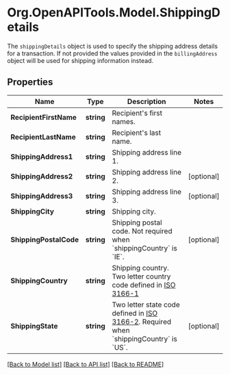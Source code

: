 # Org.OpenAPITools.Model.ShippingDetails
The `shippingDetails` object is used to specify the shipping address details for a transaction. If not provided the values provided in the `billingAddress` object will be used for shipping information instead.

## Properties

Name | Type | Description | Notes
------------ | ------------- | ------------- | -------------
**RecipientFirstName** | **string** | Recipient&#39;s first names. | 
**RecipientLastName** | **string** | Recipient&#39;s last name. | 
**ShippingAddress1** | **string** | Shipping address line 1. | 
**ShippingAddress2** | **string** | Shipping address line 2. | [optional] 
**ShippingAddress3** | **string** | Shipping address line 3. | [optional] 
**ShippingCity** | **string** | Shipping city. | 
**ShippingPostalCode** | **string** | Shipping postal code. Not required when &#x60;shippingCountry&#x60; is &#x60;IE&#x60;. | [optional] 
**ShippingCountry** | **string** | Shipping country. Two letter country code defined in [ISO 3166-1](http://en.wikipedia.org/wiki/ISO_3166-1_alpha-2) | 
**ShippingState** | **string** | Two letter state code defined in [ISO 3166-2](http://en.wikipedia.org/wiki/ISO_3166-2:US). Required when &#x60;shippingCountry&#x60; is &#x60;US&#x60;. | [optional] 

[[Back to Model list]](../README.md#documentation-for-models) [[Back to API list]](../README.md#documentation-for-api-endpoints) [[Back to README]](../README.md)

